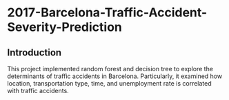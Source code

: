 # 2017-Barcelona-Traffic-Accident-Severity-Prediction
## Introduction
This project implemented random forest and decision tree to explore the determinants of traffic accidents in Barcelona. Particularly, it examined how location, transportation type, time, and unemployment rate is correlated with traffic accidents. 
